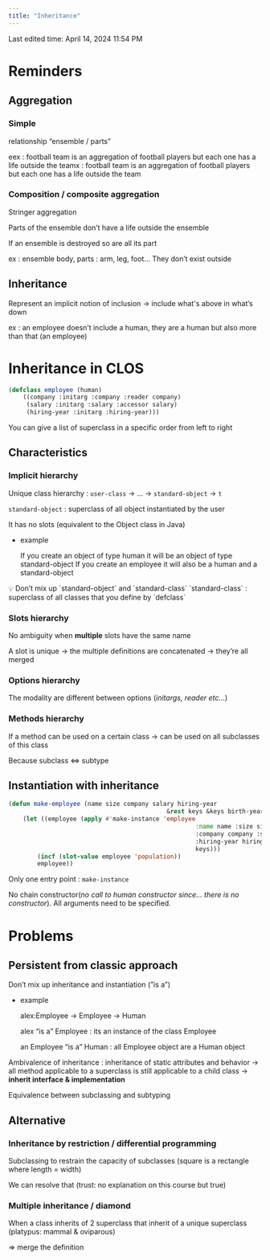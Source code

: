 ```yaml
---
title: "Inheritance"
---
```

Last edited time: April 14, 2024 11:54 PM

# Reminders

## Aggregation

### Simple

relationship “ensemble / parts”

eex : football team is an aggregation of football players but each one has a life outside the teamx : football team is an aggregation of football players but each one has a life outside the team

### Composition / composite aggregation

Stringer aggregation

Parts of the ensemble don’t have a life outside the ensemble

If an ensemble is destroyed so are all its part

ex : ensemble body, parts : arm, leg, foot… They don’t exist outside

## Inheritance

Represent an implicit notion of inclusion → include what's above in what’s down

ex : an employee doesn’t include a human, they are a human but also more than that (an employee)

# Inheritance in CLOS

```lisp
(defclass employee (human)
	((company :initarg :company :reader company)
	 (salary :initarg :salary :accessor salary)
	 (hiring-year :initarg :hiring-year)))
```

You can give a list of superclass in a specific order from left to right

## Characteristics

### Implicit hierarchy

Unique class hierarchy : `user-class` → … → `standard-object` → `t`

`standard-object` : superclass of all object instantiated by the user

It has no slots (equivalent to the Object class in Java)

- example
    
    If you create an object of type human it will be an object of type standard-object
    If you create an employee it will also be a human and a standard-object
    

<aside>
💡 Don’t mix up `standard-object` and `standard-class`
`standard-class` : superclass of all classes that you define by `defclass`

</aside>

### Slots hierarchy

No ambiguity when **multiple** slots have the same name

A slot is unique → the multiple definitions are concatenated → they’re all merged

### Options hierarchy

The modality are different between options (*initargs, reader etc…*)

### Methods hierarchy

If a method can be used on a certain class → can be used on all subclasses of this class

Because subclass <=> subtype

## Instantiation with inheritance

```lisp
(defun make-employee (name size company salary hiring-year 
											&rest keys &keys birth-year)
	(let ((employee (apply #'make-instance 'employee
													:name name :size size
													:company company :salary salary
													:hiring-year hiring-year
													keys)))
		(incf (slot-value employee 'population))
		employee))
```

Only one entry point : `make-instance`

No chain constructor(*no call to human constructor since… there is no constructor*). All arguments need to be specified.

# Problems

## Persistent from classic approach

Don’t mix up inheritance and instantiation (”is a”)

- example
    
    alex:Employee → Employee → Human
    
    alex “is a” Employee : its an instance of the class Employee
    
    an Employee “is a” Human : all Employee object are a Human object
    

Ambivalence of inheritance : inheritance of static attributes and behavior → all method applicable to a superclass is still applicable to a child class → **inherit interface & implementation**

Equivalence between subclassing and subtyping

## Alternative

### Inheritance by restriction / differential programming

Subclassing to restrain the capacity of subclasses (square is a rectangle where length = width)

We can resolve that (trust: no explanation on this course but true)

### Multiple inheritance / diamond

When a class inherits of 2 superclass that inherit of a unique superclass (platypus: mammal & oviparous)

⇒ merge the definition
